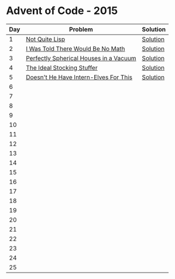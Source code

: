 # Advent of Code - 2015

| Day | Problem                                                                                        | Solution                                                           |
| --- | ---------------------------------------------------------------------------------------------- | ------------------------------------------------------------------ |
| 1   | [Not Quite Lisp](./1-not-quite-lisp/README.md)                                                 | [Solution](./1-not-quite-lisp/solution.js)                         |
| 2   | [I Was Told There Would Be No Math](./2-i-was-told-there-would-be-no-math/README.md)           | [Solution](./2-i-was-told-there-would-be-no-math/solution.js)      |
| 3   | [Perfectly Spherical Houses in a Vacuum](./3-perfectly-spherical-houses-in-a-vacuum/README.md) | [Solution](./3-perfectly-spherical-houses-in-a-vacuum/solution.js) |
| 4   | [The Ideal Stocking Stuffer](./4-the-idea-stocking-stuffer/README.md)                          | [Solution](./4-the-idea-stocking-stuffer/solution.js)              |
| 5   | [Doesn't He Have Intern-Elves For This](./5-doesnt-he-have-intern-elves-for-this/README.md)    | [Solution](./5-doesnt-he-have-intern-elves-for-this/solution.js)   |
| 6   |                                                                                                |                                                                    |
| 7   |                                                                                                |                                                                    |
| 8   |                                                                                                |                                                                    |
| 9   |                                                                                                |                                                                    |
| 10  |                                                                                                |                                                                    |
| 11  |                                                                                                |                                                                    |
| 12  |                                                                                                |                                                                    |
| 13  |                                                                                                |                                                                    |
| 14  |                                                                                                |                                                                    |
| 15  |                                                                                                |                                                                    |
| 16  |                                                                                                |                                                                    |
| 17  |                                                                                                |                                                                    |
| 18  |                                                                                                |                                                                    |
| 19  |                                                                                                |                                                                    |
| 20  |                                                                                                |                                                                    |
| 21  |                                                                                                |                                                                    |
| 22  |                                                                                                |                                                                    |
| 23  |                                                                                                |                                                                    |
| 24  |                                                                                                |                                                                    |
| 25  |                                                                                                |                                                                    |
